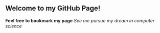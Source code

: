 ## Welcome to my GitHub Page!

**Feel free to bookmark my page** *See me pursue my dream in computer science* 
